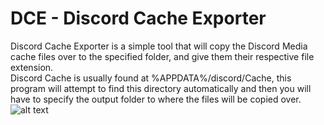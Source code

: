 #   DCE - Discord Cache Exporter

Discord Cache Exporter is a simple tool that will copy the Discord Media cache files over to the specified folder, and give them their respective file extension.  
Discord Cache is usually found at %APPDATA%/discord/Cache, this program will attempt to find this directory automatically and then you will have to specify the output folder to where the files will be copied over.
![alt text](https://imgur.com/a/kK4SmEw)
